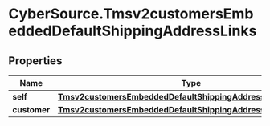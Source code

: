 # CyberSource.Tmsv2customersEmbeddedDefaultShippingAddressLinks

## Properties
Name | Type | Description | Notes
------------ | ------------- | ------------- | -------------
**self** | [**Tmsv2customersEmbeddedDefaultShippingAddressLinksSelf**](Tmsv2customersEmbeddedDefaultShippingAddressLinksSelf.md) |  | [optional] 
**customer** | [**Tmsv2customersEmbeddedDefaultShippingAddressLinksCustomer**](Tmsv2customersEmbeddedDefaultShippingAddressLinksCustomer.md) |  | [optional] 



